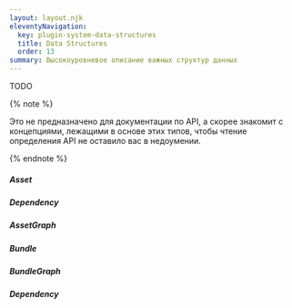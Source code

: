 ```yaml
---
layout: layout.njk
eleventyNavigation:
  key: plugin-system-data-structures
  title: Data Structures
  order: 13
summary: Высокоуровневое описание важных структур данных
---
```


TODO

{% note %}

Это не предназначено для документации по API, а скорее знакомит с концепциями, лежащими в основе этих типов, чтобы чтение определения API не оставило вас в недоумении.

{% endnote %}

##### Asset

##### Dependency

##### AssetGraph

##### Bundle

##### BundleGraph

##### Dependency
